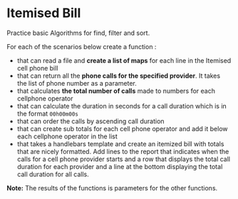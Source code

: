 # Itemised Bill

Practice basic Algorithms for find, filter and sort.

For each of the scenarios below create a function :

* that can read a file and **create a list of maps** for each line in the Itemised cell phone bill
* that can return all the **phone calls for the specified provider**. It takes the list of phone number as a parameter.
* that calculates **the total number of calls** made to numbers for each cellphone operator
* that can calculate the duration in seconds for a call duration which is in the format `00h00m00s`
* that can order the calls by ascending call duration
* that can create sub totals for each cell phone operator and add it below each cellphone operator in the list
* that takes a handlebars template and create an itemized bill with totals that are nicely formatted. Add lines to the report that indicates when the calls for a cell phone provider starts and a row that displays the total call duration for each provider and a line at the bottom displaying the total call duration for all calls.

**Note:**
The results of the functions is parameters for the other functions.  

